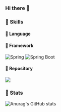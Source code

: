 ### Hi there 👋

### 👊 Skills

#### 💪 Language



#### 💪 Framework

![Spring](https://img.shields.io/badge/Spring-FFFFFF?stlye=flat-square&logo=Spring) ![Spring Boot](https://img.shields.io/badge/SpringBoot-FFFFFF?stlye=flat-square&logo=SpringBoot)

#### 💪 Repository

<img src="https://img.shields.io/badge/MongoDB-47A248?style=flat-square&logo=MongoDB&logoColor=white"/></a> 

### 👊 Stats

![Anurag's GitHub stats](https://github-readme-stats.vercel.app/api?username=LakHyeonKim&show_icons=true&theme=dark)



<!--
**LakHyeonKim/lakhyeonKim** is a ✨ _special_ ✨ repository because its `README.md` (this file) appears on your GitHub profile.

Here are some ideas to get you started:

- 🔭 I’m currently working on ...
- 🌱 I’m currently learning ...
- 👯 I’m looking to collaborate on ...
- 🤔 I’m looking for help with ...
- 💬 Ask me about ...
- 📫 How to reach me: ...
- 😄 Pronouns: ...
- ⚡ Fun fact: ...
-->
